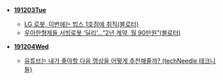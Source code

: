 - **[191203Tue](https://github.com/DevLimK1/TIL/blob/master/Scrap/191203scrap.md)**

  - [LG 로봇, 이번에는 빕스 1호점에 취직(블로터)](http://www.bloter.net/archives/362091)
  - [우아한형제들 서빙로봇 ‘딜리’…“2년 계약, 월 90만원”(블로터)](https://www.bloter.net/archives/361340)

- **[191204Wed](https://github.com/DevLimK1/TIL/blob/master/Scrap/191204Wed_scrap.md)**
  - [유튜브는 내가 좋아할 다음 영상을 어떻게 추천해줄까? (techNeedle 테크니들)](http://techneedle.com/archives/38234)
